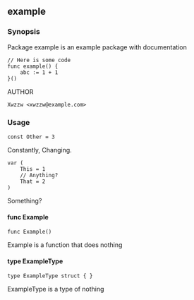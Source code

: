 ## example

### Synopsis

Package example is an example package with documentation

	// Here is some code
	func example() {
		abc := 1 + 1
	}()

AUTHOR

	Xwzzw <xwzzw@example.com>

### Usage

    const Other = 3

Constantly,
Changing.

    var (
        This = 1
        // Anything?
        That = 2
    )

Something?

#### func  Example

    func Example()


Example is a function that does nothing

#### type ExampleType

    type ExampleType struct { }


ExampleType is a type of nothing


